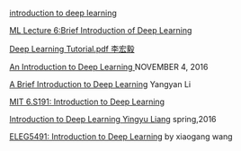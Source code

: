 

[introduction to deep learning](https://www.youtube.com/watch?v=0jCr2ioGNG0)

[ML Lecture 6:Brief Introduction of Deep Learning](https://www.youtube.com/watch?v=Dr-WRlEFefw)

[Deep Learning Tutorial.pdf 李宏毅](http://speech.ee.ntu.edu.tw/~tlkagk/slide/Deep%20Learning%20Tutorial%20Complete%20(v3))

[An Introduction to Deep Learning ](https://blog.algorithmia.com/introduction-to-deep-learning-2016/) NOVEMBER 4, 2016

[A Brief Introduction to Deep Learning](https://www.cs.tau.ac.il/~dcor/Graphics/pdf.slides/YY-Deep%20Learning.pdf) Yangyan Li

[MIT 6.S191: Introduction to Deep Learning](http://introtodeeplearning.com/)

[Introduction to Deep Learning  Yingyu Liang](https://www.cs.princeton.edu/courses/archive/spring16/cos495/) spring,2016

[ELEG5491: Introduction to Deep Learning](http://dl.ee.cuhk.edu.hk/) by xiaogang wang
